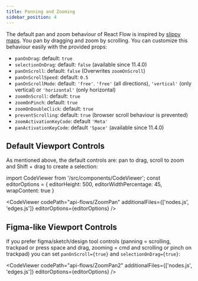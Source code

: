 ```yaml
---
title: Panning and Zooming
sidebar_position: 4
---
```


The default pan and zoom behaviour of React Flow is inspired by [slippy maps](https://wiki.openstreetmap.org/wiki/Slippy_map). You pan by dragging and zoom by scrolling. You can customize this behaviour easily with the provided props:

- `panOnDrag`: default: `true`
- `selectionOnDrag`: default: `false` (available since 11.4.0)
- `panOnScroll`: default: `false` (Overwrites `zoomOnScroll`)
- `panOnScrollSpeed`: default: `0.5`
- `panOnScrollMode`: default: `'free'`. `'free'` (all directions), `'vertical'` (only vertical) or `'horizontal'` (only horizontal)
- `zoomOnScroll`: default: `true`
- `zoomOnPinch`: default: `true`
- `zoomOnDoubleClick`: default: `true`
- `preventScrolling`: default: `true` (browser scroll behaviour is prevented)
- `zoomActivationKeyCode`: default `'Meta'`
- `panActivationKeyCode`: default `'Space'` (available since 11.4.0)

## Default Viewport Controls

As mentioned above, the default controls are: pan to drag, scroll to zoom and Shift + drag to create a selection:

import CodeViewer from '/src/components/CodeViewer';
const editorOptions = { editorHeight: 500, editorWidthPercentage: 45, wrapContent: true }

<CodeViewer
codePath="api-flows/ZoomPan"
additionalFiles={['nodes.js', 'edges.js']}
editorOptions={editorOptions}
/>

## Figma-like Viewport Controls

If you prefer figma/sketch/design tool controls (panning = scrolling, trackpad or press space and drag, zooming = cmd and scrolling or pinch on trackpad) you can set `panOnScroll={true}` and `selectionOnDrag={true}`:

<CodeViewer
codePath="api-flows/ZoomPan2"
additionalFiles={['nodes.js', 'edges.js']}
editorOptions={editorOptions}
/>
